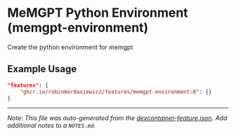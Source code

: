 
# MeMGPT Python Environment (memgpt-environment)

Create the python environment for memgpt

## Example Usage

```json
"features": {
    "ghcr.io/robinmordasiewicz/features/memgpt-environment:0": {}
}
```





---

_Note: This file was auto-generated from the [devcontainer-feature.json](https://github.com/robinmordasiewicz/features/blob/main/src/memgpt-environment/devcontainer-feature.json).  Add additional notes to a `NOTES.md`._
